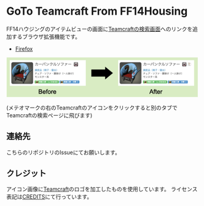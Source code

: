 # GoTo Teamcraft From FF14Housing

FF14ハウジングのアイテムビューの画面に[Teamcraftの検索画面](https://ffxivteamcraft.com)へのリンクを追加するブラウザ拡張機能です。

- [Firefox](https://addons.mozilla.org/ja/firefox/addon/gototeamcraftfromff14housing/)

![sample.png](sample.png)

(メテオマークの右のTeamcraftのアイコンをクリックすると別のタブでTeamcraftの検索ページに飛びます)

## 連絡先
こちらのリポジトリのIssueにてお願いします。

## クレジット
アイコン画像に[Teamcraft](https://github.com/ffxiv-teamcraft/ffxiv-teamcraft)のロゴを加工したものを使用しています。
ライセンス表記は[CREDITS](CREDITS)にて行っています。
